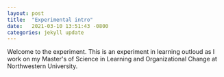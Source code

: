 ```yaml
---
layout: post
title:  "Experimental intro"
date:   2021-03-10 13:51:43 -0800
categories: jekyll update
---
```


Welcome to the experiment. This is an experiment in learning outloud as I work on my Master's of Science in Learning and Organizational Change at Northwestern University.
